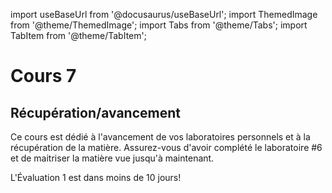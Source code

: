 import useBaseUrl from '@docusaurus/useBaseUrl';
import ThemedImage from '@theme/ThemedImage';
import Tabs from '@theme/Tabs';
import TabItem from '@theme/TabItem';

# Cours 7

## Récupération/avancement

Ce cours est dédié à l'avancement de vos laboratoires personnels et à la récupération de la matière. Assurez-vous d'avoir complété le laboratoire #6 et de maitriser la matière vue jusqu'à maintenant.

<span class="fonttaller red-text">L'Évaluation 1 est dans moins de 10 jours!</span>